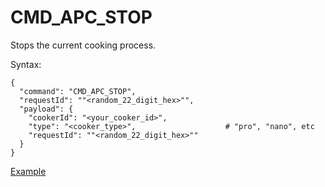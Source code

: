 # CMD_APC_STOP

Stops the current cooking process. 

Syntax:

```
{
  "command": "CMD_APC_STOP",
  "requestId": ""<random_22_digit_hex>"",
  "payload": {
    "cookerId": "<your_cooker_id>",
    "type": "<cooker_type>",                    # "pro", "nano", etc
    "requestId": ""<random_22_digit_hex>""
  }
}
```

[Example](../examples/CMD_APC_STOP.json)